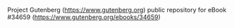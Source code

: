 Project Gutenberg (https://www.gutenberg.org) public repository for eBook #34659 (https://www.gutenberg.org/ebooks/34659)
